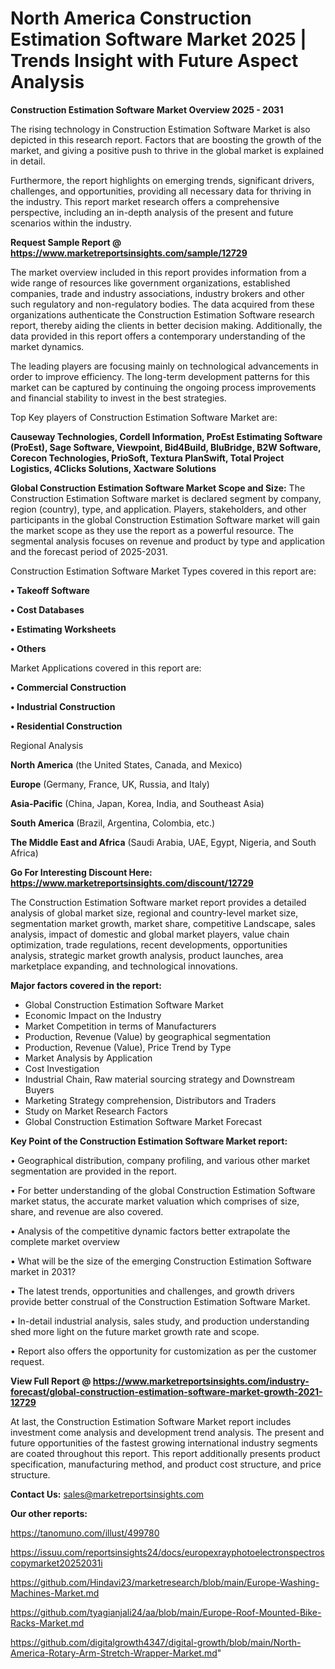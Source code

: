  # North America Construction Estimation Software Market 2025 | Trends Insight with Future Aspect Analysis

<Strong> Construction Estimation Software Market Overview 2025 - 2031</strong>

The rising technology in Construction Estimation Software Market is also depicted in this research report. Factors that are boosting the growth of the market, and giving a positive push to thrive in the global market is explained in detail.

Furthermore, the report highlights on emerging trends, significant drivers, challenges, and opportunities, providing all necessary data for thriving in the industry. This report market research offers a comprehensive perspective, including an in-depth analysis of the present and future scenarios within the industry.

<strong>Request Sample Report @ <a href=https://www.marketreportsinsights.com/sample/12729>https://www.marketreportsinsights.com/sample/12729</a></strong>

The market overview included in this report provides information from a wide range of resources like government organizations, established companies, trade and industry associations, industry brokers and other such regulatory and non-regulatory bodies. The data acquired from these organizations authenticate the Construction Estimation Software research report, thereby aiding the clients in better decision making. Additionally, the data provided in this report offers a contemporary understanding of the market dynamics.

The leading players are focusing mainly on technological advancements in order to improve efficiency. The long-term development patterns for this market can be captured by continuing the ongoing process improvements and financial stability to invest in the best strategies.

Top Key players of Construction Estimation Software Market are:

<strong>Causeway Technologies, Cordell Information, ProEst Estimating Software (ProEst), Sage Software, Viewpoint, Bid4Build, BluBridge, B2W Software, Corecon Technologies, PrioSoft, Textura PlanSwift, Total Project Logistics, 4Clicks Solutions, Xactware Solutions</strong>

<strong><b>Global Construction Estimation Software Market Scope and Size:</b></strong>
The Construction Estimation Software market is declared segment by company, region (country), type, and application. Players, stakeholders, and other participants in the global Construction Estimation Software market will gain the market scope as they use the report as a powerful resource. The segmental analysis focuses on revenue and product by type and application and the forecast period of 2025-2031.

Construction Estimation Software Market Types covered in this report are:

<strong>• Takeoff Software

• Cost Databases

• Estimating Worksheets

• Others</strong>

Market Applications covered in this report are:

<strong>• Commercial Construction

• Industrial Construction

• Residential Construction</strong> 

Regional Analysis

<strong>North America</strong> (the United States, Canada, and Mexico)

<strong>Europe</strong> (Germany, France, UK, Russia, and Italy)

<strong>Asia-Pacific</strong> (China, Japan, Korea, India, and Southeast Asia)

<strong>South America</strong> (Brazil, Argentina, Colombia, etc.)

<strong>The Middle East and Africa</strong> (Saudi Arabia, UAE, Egypt, Nigeria, and South Africa)

<strong>Go For Interesting Discount Here: <a href=https://www.marketreportsinsights.com/discount/12729>https://www.marketreportsinsights.com/discount/12729</a></strong>

The Construction Estimation Software market report provides a detailed analysis of global market size, regional and country-level market size, segmentation market growth, market share, competitive Landscape, sales analysis, impact of domestic and global market players, value chain optimization, trade regulations, recent developments, opportunities analysis, strategic market growth analysis, product launches, area marketplace expanding, and technological innovations.

<strong><b>Major factors covered in the report:</b></strong>
<ul>
  <li>Global Construction Estimation Software Market </li>
  <li>Economic Impact on the Industry</li>
  <li>Market Competition in terms of Manufacturers</li>
  <li>Production, Revenue (Value) by geographical segmentation</li>
  <li>Production, Revenue (Value), Price Trend by Type</li>
  <li>Market Analysis by Application</li>
  <li>Cost Investigation</li>
  <li>Industrial Chain, Raw material sourcing strategy and Downstream Buyers</li>
  <li>Marketing Strategy comprehension, Distributors and Traders</li>
  <li>Study on Market Research Factors</li>
  <li>Global Construction Estimation Software Market Forecast</li>
</ul>

<strong><b>Key Point of the Construction Estimation Software Market report:</b></strong>

• Geographical distribution, company profiling, and various other market segmentation are provided in the report.

• For better understanding of the global Construction Estimation Software market status, the accurate market valuation which comprises of size, share, and revenue are also covered.

• Analysis of the competitive dynamic factors better extrapolate the complete market overview

• What will be the size of the emerging Construction Estimation Software market in 2031?

• The latest trends, opportunities and challenges, and growth drivers provide better construal of the Construction Estimation Software Market.

• In-detail industrial analysis, sales study, and production understanding shed more light on the future market growth rate and scope.

• Report also offers the opportunity for customization as per the customer request.

<strong><b>View Full Report @ <a href=https://www.marketreportsinsights.com/industry-forecast/global-construction-estimation-software-market-growth-2021-12729>https://www.marketreportsinsights.com/industry-forecast/global-construction-estimation-software-market-growth-2021-12729</a></b></strong>


At last, the Construction Estimation Software Market report includes investment come analysis and development trend analysis. The present and future opportunities of the fastest growing international industry segments are coated throughout this report. This report additionally presents product specification, manufacturing method, and product cost structure, and price structure.

<strong>Contact Us:</strong>
sales@marketreportsinsights.com

<strong>Our other reports:</strong>

<a href=https://tanomuno.com/illust/499780>https://tanomuno.com/illust/499780</a>

<a href=https://issuu.com/reportsinsights24/docs/europexrayphotoelectronspectroscopymarket20252031i>https://issuu.com/reportsinsights24/docs/europexrayphotoelectronspectroscopymarket20252031i</a>

<a href=https://github.com/Hindavi23/marketresearch/blob/main/Europe-Washing-Machines-Market.md>https://github.com/Hindavi23/marketresearch/blob/main/Europe-Washing-Machines-Market.md</a>

<a href=https://github.com/tyagianjali24/aa/blob/main/Europe-Roof-Mounted-Bike-Racks-Market.md>https://github.com/tyagianjali24/aa/blob/main/Europe-Roof-Mounted-Bike-Racks-Market.md</a>

<a href=https://github.com/digitalgrowth4347/digital-growth/blob/main/North-America-Rotary-Arm-Stretch-Wrapper-Market.md>https://github.com/digitalgrowth4347/digital-growth/blob/main/North-America-Rotary-Arm-Stretch-Wrapper-Market.md</a>"
